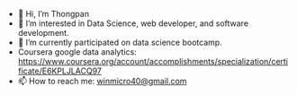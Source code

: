 - 👋 Hi, I’m Thongpan 
- 👀 I’m interested in Data Science, web developer, and software development.
- 🌱 I’m currently participated on data science bootcamp.
- Coursera google data analytics: https://www.coursera.org/account/accomplishments/specialization/certificate/E6KPLJLACQ97
- 📫 How to reach me: winmicro40@gmail.com

<!---
cestsuperwin59/cestsuperwin59 is a ✨ special ✨ repository because its `README.md` (this file) appears on your GitHub profile.
You can click the Preview link to take a look at your changes.
--->
